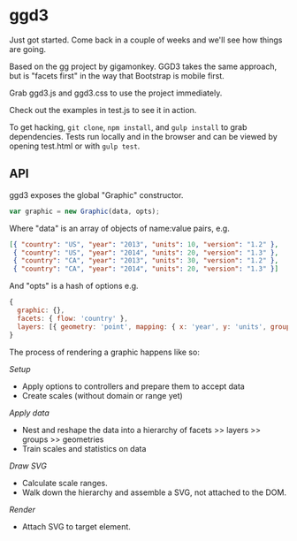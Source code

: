 ggd3
====

Just got started. Come back in a couple of weeks and we'll see how things are going.

Based on the [gg](https://github.com/gigamonkey/gg) project by gigamonkey. GGD3 takes the same approach, but is "facets first" in the way that Bootstrap is mobile first.

Grab ggd3.js and ggd3.css to use the project immediately.

Check out the examples in test.js to see it in action.

To get hacking, `git clone`, `npm install`, and `gulp install` to grab dependencies. Tests run locally and in the browser and can be viewed by opening test.html or with `gulp test`.

API
---

ggd3 exposes the global "Graphic" constructor.

```javascript
var graphic = new Graphic(data, opts);
```

Where "data" is an array of objects of name:value pairs, e.g. 

```json
[{ "country": "US", "year": "2013", "units": 10, "version": "1.2" }, 
 { "country": "US", "year": "2014", "units": 20, "version": "1.3" },
 { "country": "CA", "year": "2013", "units": 30, "version": "1.2" },
 { "country": "CA", "year": "2014", "units": 20, "version": "1.3" }]
```

And "opts" is a hash of options e.g.
```javascript
{
  graphic: {},
  facets: { flow: 'country' },
  layers: [{ geometry: 'point', mapping: { x: 'year', y: 'units', group: 'version' }],
}
```

The process of rendering a graphic happens like so:

*Setup*
* Apply options to controllers and prepare them to accept data
* Create scales (without domain or range yet)

*Apply data*
* Nest and reshape the data into a hierarchy of facets >> layers >> groups >> geometries
* Train scales and statistics on data

*Draw SVG*
* Calculate scale ranges.
* Walk down the hierarchy and assemble a SVG, not attached to the DOM.

*Render*
* Attach SVG to target element.